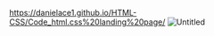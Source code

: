 https://danielace1.github.io/HTML-CSS/Code_html.css%20landing%20page/
![Untitled](https://user-images.githubusercontent.com/125158129/233984038-ddec5a1c-b411-4ce9-9926-540663701283.png)
